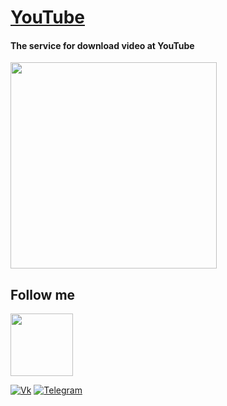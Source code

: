 # [YouTube](https://t.me/YouTubeinChat)

#### The service for download video at YouTube
<a href="https://www.youtube.com/">
    <img src="https://avatars.mds.yandex.net/get-images-cbir/1847710/luU0vKynLx67YXQkpj-AOg8994/ocr" width="330">
</a>

Follow me
---------
<a href="https://github.com/Flaiers">
    <img src="https://github.githubassets.com/images/modules/logos_page/Octocat.png" width="100">
</a>

[![Vk](https://img.shields.io/badge/-vkontakte-2DBBE0?style=for-the-badge&logo=vk&logoColor=FFEDFB)](https://vk.com/flaiers)
[![Telegram](https://img.shields.io/badge/-telegram-1552B5?style=for-the-badge&logo=telegram&logoColor=FFEDFB)](https://t.me/flaiers)
